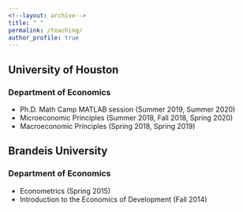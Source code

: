 ```yaml
---
<!--layout: archive-->
title: " "
permalink: /teaching/
author_profile: true
---
```


## University of Houston

### Department of Economics

* Ph.D. Math Camp MATLAB session (Summer 2019, Summer 2020)
* Microeconomic Principles (Summer 2018, Fall 2018, Spring 2020)
* Macroeconomic Principles (Spring 2018, Spring 2019)

## Brandeis University

### Department of Economics

* Econometrics (Spring 2015)
* Introduction to the Economics of Development (Fall 2014)
